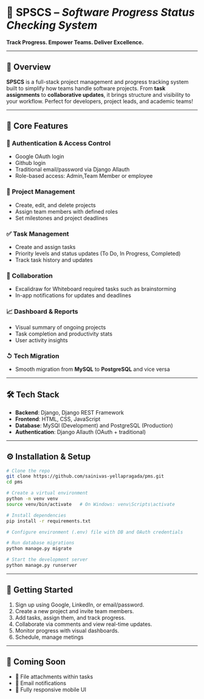 # 🚀 SPSCS – *Software Progress Status Checking System*

**Track Progress. Empower Teams. Deliver Excellence.**

---

## 🌟 Overview

**SPSCS** is a full-stack project management and progress tracking system built to simplify how teams handle software projects. From **task assignments** to **collaborative updates**, it brings structure and visibility to your workflow. Perfect for developers, project leads, and academic teams!

---

## 🔑 Core Features

### 🔐 Authentication & Access Control
- Google OAuth login  
- Github login  
- Traditional email/password via Django Allauth  
- Role-based access: Admin,Team Member or employee  

### 🤩 Project Management
- Create, edit, and delete projects  
- Assign team members with defined roles  
- Set milestones and project deadlines  

### ✅ Task Management
- Create and assign tasks  
- Priority levels and status updates (To Do, In Progress, Completed)  
- Track task history and updates  

### 💬 Collaboration
- Excalidraw for Whiteboard required tasks such as brainstorming
- In-app notifications for updates and deadlines  

### 📈 Dashboard & Reports
- Visual summary of ongoing projects  
- Task completion and productivity stats  
- User activity insights  

### ↺ Tech Migration
- Smooth migration from **MySQL** to **PostgreSQL** and vice versa 

---

## 🛠️ Tech Stack

- **Backend**: Django, Django REST Framework  
- **Frontend**: HTML, CSS, JavaScript 
- **Database**: MySQl (Development) and PostgreSQL (Production)  
- **Authentication**: Django Allauth (OAuth + traditional)

---

## ⚙️ Installation & Setup

```bash
# Clone the repo
git clone https://github.com/sainivas-yellapragada/pms.git
cd pms

# Create a virtual environment
python -m venv venv
source venv/bin/activate   # On Windows: venv\Scripts\activate

# Install dependencies
pip install -r requirements.txt

# Configure environment (.env) file with DB and OAuth credentials

# Run database migrations
python manage.py migrate

# Start the development server
python manage.py runserver
```

---

## 🚀 Getting Started

1. Sign up using Google, LinkedIn, or email/password.  
2. Create a new project and invite team members.  
3. Add tasks, assign them, and track progress.  
4. Collaborate via comments and view real-time updates.  
5. Monitor progress with visual dashboards.
6. Schedule, manage metings

---

## 🔮 Coming Soon

- 📌 File attachments within tasks  
- 📧 Email notifications  
- 📱 Fully responsive mobile UI

